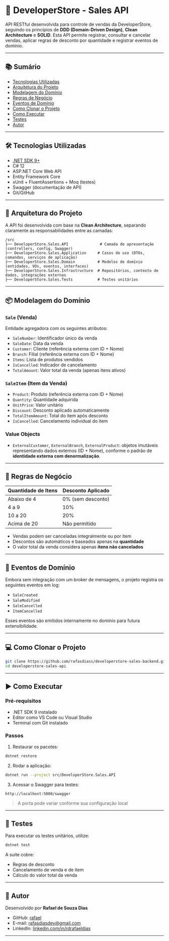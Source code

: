 
# 🛒 DeveloperStore - Sales API

API RESTful desenvolvida para controle de vendas da DeveloperStore, seguindo os princípios de **DDD (Domain-Driven Design)**, **Clean Architecture** e **SOLID**. Esta API permite registrar, consultar e cancelar vendas, aplicar regras de desconto por quantidade e registrar eventos de domínio.

---

## 📚 Sumário

- [Tecnologias Utilizadas](#tecnologias-utilizadas)
- [Arquitetura do Projeto](#arquitetura-do-projeto)
- [Modelagem do Domínio](#modelagem-do-domínio)
- [Regras de Negócio](#regras-de-negócio)
- [Eventos de Domínio](#eventos-de-domínio)
- [Como Clonar o Projeto](#como-clonar-o-projeto)
- [Como Executar](#como-executar)
- [Testes](#testes)
- [Autor](#autor)

---

## 🛠 Tecnologias Utilizadas

- [.NET SDK 9+](https://dotnet.microsoft.com/)
- C# 12
- ASP.NET Core Web API
- Entity Framework Core
- xUnit + FluentAssertions + Moq (testes)
- Swagger (documentação de API)
- Git/GitHub

---

## 🧱 Arquitetura do Projeto

A API foi desenvolvida com base na **Clean Architecture**, separando claramente as responsabilidades entre as camadas:

```
/src
├── DeveloperStore.Sales.API              # Camada de apresentação (controllers, config, Swagger)
├── DeveloperStore.Sales.Application     # Casos de uso (DTOs, comandos, serviços de aplicação)
├── DeveloperStore.Sales.Domain          # Modelos de domínio (entidades, VOs, eventos, interfaces)
├── DeveloperStore.Sales.Infrastructure  # Repositórios, contexto de dados, integrações externas
├── DeveloperStore.Sales.Tests           # Testes unitários
```

---

## 📦 Modelagem do Domínio

### `Sale` (Venda)
Entidade agregadora com os seguintes atributos:
- `SaleNumber`: Identificador único da venda
- `SaleDate`: Data da venda
- `Customer`: Cliente (referência externa com ID + Nome)
- `Branch`: Filial (referência externa com ID + Nome)
- `Items`: Lista de produtos vendidos
- `IsCancelled`: Indicador de cancelamento
- `TotalAmount`: Valor total da venda (apenas itens ativos)

### `SaleItem` (Item da Venda)
- `Product`: Produto (referência externa com ID + Nome)
- `Quantity`: Quantidade adquirida
- `UnitPrice`: Valor unitário
- `Discount`: Desconto aplicado automaticamente
- `TotalItemAmount`: Total do item após desconto
- `IsCancelled`: Cancelamento individual do item

### Value Objects
- `ExternalCustomer`, `ExternalBranch`, `ExternalProduct`: objetos imutáveis representando dados externos (ID + Nome), conforme o padrão de **identidade externa com denormalização**.

---

## 📜 Regras de Negócio

| Quantidade de Itens | Desconto Aplicado |
|---------------------|-------------------|
| Abaixo de 4         | 0% (sem desconto) |
| 4 a 9               | 10%               |
| 10 a 20             | 20%               |
| Acima de 20         | Não permitido     |

- Vendas podem ser canceladas integralmente ou por item
- Descontos são automáticos e baseados apenas na **quantidade**
- O valor total da venda considera apenas **itens não cancelados**

---

## 🔔 Eventos de Domínio

Embora sem integração com um broker de mensagens, o projeto registra os seguintes eventos em log:

- `SaleCreated`
- `SaleModified`
- `SaleCancelled`
- `ItemCancelled`

Esses eventos são emitidos internamente no domínio para futura extensibilidade.

---

## 💻 Como Clonar o Projeto

```bash
git clone https://github.com/rafasdiass/developerstore-sales-backend.git
cd developerstore-sales-api
```


---

## ▶️ Como Executar

### Pré-requisitos
- .NET SDK 9 instalado
- Editor como VS Code ou Visual Studio
- Terminal com Git instalado

### Passos

1. Restaurar os pacotes:
```bash
dotnet restore
```

2. Rodar a aplicação:
```bash
dotnet run --project src/DeveloperStore.Sales.API
```

3. Acessar o Swagger para testes:
```
http://localhost:5000/swagger
```

> A porta pode variar conforme sua configuração local

---

## 🧪 Testes

Para executar os testes unitários, utilize:

```bash
dotnet test
```

A suíte cobre:
- Regras de desconto
- Cancelamento de venda e de item
- Cálculo do valor total da venda

---

## 👤 Autor

Desenvolvido por **Rafael de Souza Dias**

- GitHub: [rafael](https://github.com/rafasdiass)
- E-mail: rafasdiasdev@gmail.com
- LinkedIn: [linkedin.com/in/rdrafaeldias](https://www.linkedin.com/in/rdrafaeldias/)

---
